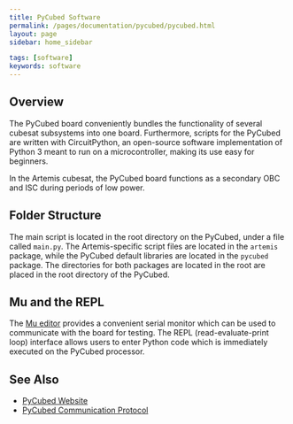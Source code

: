 ```yaml
---
title: PyCubed Software
permalink: /pages/documentation/pycubed/pycubed.html
layout: page
sidebar: home_sidebar

tags: [software]
keywords: software
---
```



## Overview

The PyCubed board conveniently bundles the functionality of several cubesat subsystems into one board. Furthermore,
scripts for the PyCubed are written with CircuitPython, an open-source software implementation of Python 3 meant to run 
on a microcontroller, making its use easy for beginners.

In the Artemis cubesat, the PyCubed board functions as a secondary OBC and ISC during periods of low power.

## Folder Structure

The main script is located in the root directory on the PyCubed, under a file called `main.py`.
The Artemis-specific script files are located in the `artemis` package, while the PyCubed default
libraries are located in the `pycubed` package.
The directories for both packages are located in the root are placed in the root directory of the PyCubed.


## Mu and the REPL

The [Mu editor](https://codewith.mu/) provides a convenient serial monitor which can be used to communicate
with the board for testing. The REPL (read-evaluate-print loop) interface allows users to enter Python
code which is immediately executed on the PyCubed processor.


## See Also
* [PyCubed Website](http://pycubed.org/)
* [PyCubed Communication Protocol](communication-protocol.html)